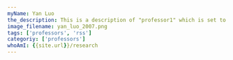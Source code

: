 ```yaml
---
myName: Yan Luo
the_description: This is a description of "professor1" which is set to Professor Yan Luo
image_filename: yan_luo_2007.png
tags: ['professors', 'rss']
categoriy: ['professors']
whoAmI: {{site.url}}/research
---
```

